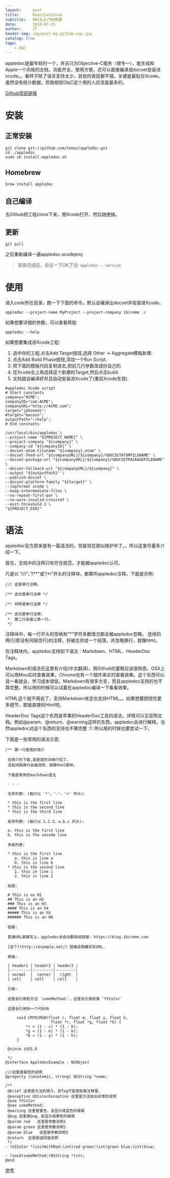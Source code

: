 ```yaml
---
layout:     post
title:      ReactiveCocoa
subtitle:   RAC从入门到精通
date:       2018-07-25
author:     JT
header-img: img/post-bg-github-cup.jpg
catalog: true
tags:
    - RAC
---
```







appledoc是最年轻的一个，并且只为Objective-C服务（很专一），能生成和Apple一个风格的文档，功能齐全，使用方便，还可以直接编译成docset安装进xcode。。看样子除了语言支持太少，其他的表现都不错，关键是最贴合Xcode。 虽然没有统计数据，但我相信ObjC这个用的人应该是最多的。 

[Github项目链接](https://github.com/tomaz/appledoc)


# 安装

## 正常安装

```
git clone git://github.com/tomaz/appledoc.git
cd ./appledoc
sudo sh install-appledoc.sh
```

## Homebrew

`brew install appledoc`

## 自己编译

去Github把工程clone下来，用Xcode打开，然后随便搞。

## 更新

`git pull`

之后重新编译一遍appledoc.xcodeproj

> 安装完成后，验证一下OK了没: `appledoc --version`

# 使用

进入code所在目录，跑一下下面的命令，默认会编译出docset并安装进Xcode。

`appledoc --project-name MyProject --project-company ibireme ./`

如果想要详细的参数，可以查看帮助

`appledoc --help`

如果想要集成进Xcode工程:

1. 选中你的工程,点击Add Target按钮,选择 Other -> Aggregate模板新建.
2. 点击Add Build Phase按钮,添加一个Run Script.
3. 把下面的模板代码复制进去,把前几行参数改成你自己的.
4. 在Xcode左上角选择这个新建的Target,然后点击build.
5. 文档就会编译好并且自动安装进Xcode了(重启Xcode生效).

```
#appledoc Xcode script  
# Start constants  
company="ACME";  
companyID="com.ACME";
companyURL="http://ACME.com";
target="iphoneos";
#target="macosx";
outputPath="~/help";
# End constants
 
/usr/local/bin/appledoc \
--project-name "${PROJECT_NAME}" \
--project-company "${company}" \
--company-id "${companyID}" \
--docset-atom-filename "${company}.atom" \
--docset-feed-url "${companyURL}/${company}/%DOCSETATOMFILENAME" \
--docset-package-url "${companyURL}/${company}/%DOCSETPACKAGEFILENAME" \
--docset-fallback-url "${companyURL}/${company}" \
--output "${outputPath}" \
--publish-docset \
--docset-platform-family "${target}" \
--logformat xcode \
--keep-intermediate-files \
--no-repeat-first-par \
--no-warn-invalid-crossref \
--exit-threshold 2 \
"${PROJECT_DIR}"
```

# 语法

appledoc官方原来是有一篇语法的，但是现在貌似维护中了。。所以这里尽量多介绍一下。

首先，文档中的注释只有符合规范，才能被appledoc认可。

凡是以 “///”、”/**”或”/*!”开头的注释块，都算所appledoc注释。下面是示例:

```
/// 这是单行注释。
 
/** 这也是单行注释 */
 
/*! 同样是单行注释 */
 
/** 这也是单行注释，
 *  第二行会接上第一行。
 */
```

注释块中，每一行开头的空格和”*”字符多数情况都会被appledoc忽略。
连续的两行(即没有间隔空行)的注释，将被合并成一个段落，并忽略换行，就像html。

在注释块内，appledoc支持如下语法：Markdown、HTML、HeaderDoc Tags。

Markdown的语法在这里有介绍(中文翻译)，用Github的童鞋应该很熟悉。OSX上可以用Mou实时查看效果，Chrome也有一个插件来实时查看效果。这个东西可以说一看就会，学习成本很低。Markdown有很多方言，而且appledoc支持的也不算完整。所以用的时候可以试着在appledoc编译一下看看效果。

HTML这个就不用说了，支持Markdown肯定也支持HTML。。如果想要把控住更多细节，那就直接码Html吧。

HeaderDoc Tags这个东西是苹果的HeaderDoc工具的语法。详情可以见官网文档。例如@param、@return、@warning这样的东西，appledoc会进行解释。当然appledoc对这个东西的支持也不算完整 :?: 所以用的时候也要尝试一下。

下面是一些常用的语法示意:

```
/** 第一行是类的简介
 
 在简介的下面,就是类的详细介绍了。
 没有间隔换行会被消除，就像Html那样。
 
 下面是常用的markdown语法
 
 - - -
 
 无序列表: (每行以 '*'、'-'、'+' 开头):
 
 * this is the first line
 * this is the second line
 * this is the third line
 
 有序列表: (每行以 1.2.3、a.b.c 开头):
 
 a. this is the first line
 b. this is the secode line
 
 多级列表:
 
 * this is the first line
    a. this is line a
    b. this is line b
 * this is the second line
    1. this in line 1
    2. this is line 2
 
 标题:
 
 # This is an H1
 ## This is an H2
 ### This is an H3
 #### This is an h4
 ##### This is an h5
 ###### This is an H6
 
 链接:
 
 普通URL直接写上，appledoc会自动翻译成链接: https://blog.ibireme.com
 
 [这个](http://example.net/) 链接会隐藏实际URL.
 
 表格:
 
 | header1 | header2 | header3 |
 |---------|:-------:|--------:|
 | normal  |  center |  right  |
 | cell    | cell    | cell    |
 
 引用:
 
 这里会引用到方法 `someMethod:`，这里会引用到类 `YYColor`
 
 这里会引用到一个代码块
 
     void CMYK2RGB(float c, float m, float y, float k, 
                    float *r, float *g, float *b) {
         *r = (1 - c) * (1 - k);
         *g = (1 - m) * (1 - k);
         *b = (1 - y) * (1 - k);
     }
 
 @since iOS5.0
 
 */
@interface AppledocExample : NSObject
 
///这里是属性的说明
@property (nonatomic, strong) NSString *name;
 
/** 
 @brief 这里是方法的简介。该Tag不能放到类注释里。
 @exception UIColorException 这里是方法抛出异常的说明
 @see YYColor
 @see someMethod:
 @warning 这里是警告，会显示成蓝色的框框
 @bug 这里是bug，会显示成黄色的框框
 @param red   这里是参数说明1
 @param green 这里是参数说明2
 @param blue   这里是参数说明3
 @return  这里是返回值说明
 */
- (UIColor *)initWithRed:(int)red green:(int)green blue:(int)blue;
 
- (void)someMethod:(NSString *)str;
@end
```

[参考](https://blog.ibireme.com/2013/08/26/appledoc-guide/)


